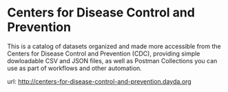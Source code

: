 # Centers for Disease Control and Prevention

This is a catalog of datasets organized and made more accessible from the Centers for Disease Control and Prevention (CDC), providing simple dowloadable CSV and JSON files, as well as Postman Collections you can use as part of workflows and other automation.

url: http://centers-for-disease-control-and-prevention.dayda.org

